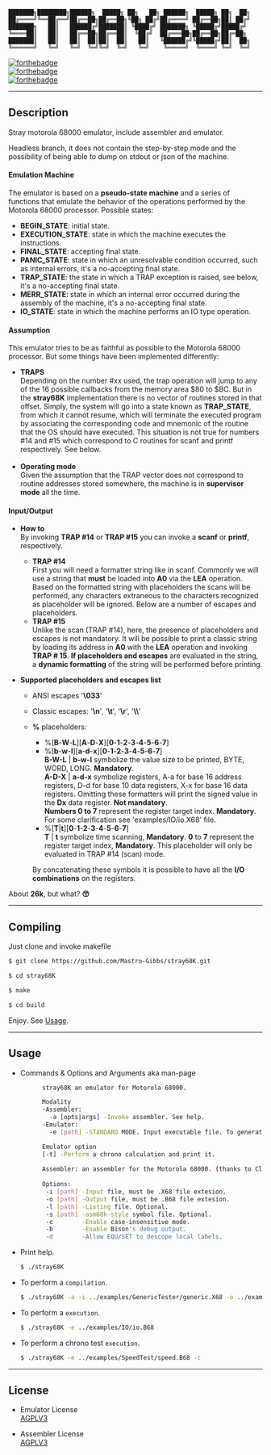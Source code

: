 
	███████╗████████╗██████╗  █████╗ ██╗   ██╗ ██████╗  █████╗ ██╗  ██╗
	██╔════╝╚══██╔══╝██╔══██╗██╔══██╗╚██╗ ██╔╝██╔════╝ ██╔══██╗██║ ██╔╝
	███████╗   ██║   ██████╔╝███████║ ╚████╔╝ ███████╗ ╚█████╔╝█████╔╝ 
	╚════██║   ██║   ██╔══██╗██╔══██║  ╚██╔╝  ██╔═══██╗██╔══██╗██╔═██╗ 
	███████║   ██║   ██║  ██║██║  ██║   ██║   ╚██████╔╝╚█████╔╝██║  ██╗
	╚══════╝   ╚═╝   ╚═╝  ╚═╝╚═╝  ╚═╝   ╚═╝    ╚═════╝  ╚════╝ ╚═╝  ╚═╝

[![forthebadge](https://img.shields.io/badge/BASED-gray?style=for-the-badge&logo=c&labelColor=546CAF)]()  
[![forthebadge](https://img.shields.io/badge/Lex-BASED-gray?style=for-the-badge&labelColor=10AA10&logoColor=darkgray)]()  
[![forthebadge](https://img.shields.io/badge/Yacc-BASED-gray?style=for-the-badge&labelColor=991030&logoColor=darkgray)]()   

---                                                     

## Description
              
Stray motorola 68000 emulator, include assembler and emulator.  

Headless branch, it does not contain the step-by-step mode and the possibility of being able to dump on stdout or json of the machine.

#### Emulation Machine
The emulator is based on a **pseudo-state machine** and a series of functions that emulate the behavior of the operations performed by the Motorola 68000 processor.
Possible states:
  - **BEGIN_STATE**: initial state.
  - **EXECUTION_STATE**: state in which the machine executes the instructions.
  - **FINAL_STATE**: accepting final state.
  - **PANIC_STATE**: state in which an unresolvable condition occurred, such as internal errors, it's a no-accepting final state.
  - **TRAP_STATE**: the state in which a TRAP exception is raised, see below, it's a no-accepting final state.
  - **MERR_STATE**: state in which an internal error occurred during the assembly of the machine, it's a no-accepting final state.
  - **IO_STATE**: state in which the machine performs an IO type operation.

#### Assumption
This emulator tries to be as faithful as possible to the Motorola 68000 processor. But some things have been implemented differently:
- **TRAPS**  
  Depending on the number #xx used, the trap operation will jump to any of the 16 possible callbacks from the memory area \$80 to $BC.
  But in the **stray68K** implementation there is no vector of routines stored in that offset. Simply, the system will go into a state known as **TRAP_STATE**, from which it cannot resume, which will terminate the executed program by associating the corresponding code and mnemonic of the routine that the OS should have executed. This situation is not true for numbers #14 and #15 which correspond to C routines for scanf and printf respectively. See below.    
  <br>
- **Operating mode**  
  Given the assumption that the TRAP vector does not correspond to routine addresses stored somewhere, the machine is in **supervisor mode** all the time.

#### Input/Output
- **How to**  
  By invoking **TRAP #14** or **TRAP #15** you can invoke a **scanf** or **printf**, respectively.
  * **TRAP #14**  
    First you will need a formatter string like in scanf. Commonly we will use a string that **must** be loaded into **A0** via the **LEA** operation. Based on the formatted string with placeholders the scans will be performed, any characters extraneous to the characters recognized as placeholder will be ignored.
    Below are a number of escapes and placeholders.
  * **TRAP #15**  
    Unlike the scan (TRAP #14), here, the presence of placeholders and escapes is not mandatory. It will be possible to print a classic string by loading its address in **A0** with the **LEA** operation and invoking **TRAP # 15**. **If placeholders and escapes** are evaluated in the string, a **dynamic formatting** of the string will be performed before printing.

- **Supported placeholders and escapes list**
    * ANSI escapes '**\033**'
    * Classic escapes: '**\n**', '**\t**', '**\r**', '**\\\\**'
    * **%** placeholders:
      * %[**B**-**W**-**L**][**A**-**D**-**X**][**0**-**1**-**2**-**3**-**4**-**5**-**6**-**7**]
      * %[**b**-**w**-**l**][**a**-**d**-**x**][**0**-**1**-**2**-**3**-**4**-**5**-**6**-**7**]  
        **B-W-L** | **b-w-l** symbolize the value size to be printed, BYTE, WORD, LONG. **Mandatory**.  
        **A-D-X** | **a-d-x** symbolize registers, A-a for base 16 address registers, D-d for base 10 data registers, X-x for base 16 data registers. Omitting these formatters will print the signed value in the **Dx** data register. **Not mandatory**.  
        **Numbers 0 to 7** represent the register target index. **Mandatory**.  
        For some clarification see 'examples/IO/io.X68' file.  
      * %[**T**|**t**][**0**-**1**-**2**-**3**-**4**-**5**-**6**-**7**]  
        **T** | **t** symbolize time scanning, **Mandatory**. **0** to **7** represent the register target index, **Mandatory**. This placeholder will only be evaluated in TRAP #14 (scan) mode.  
  
      By concatenating these symbols it is possible to have all the **I/O combinations** on the registers.

About **26k**, but what? **:kissing_smiling_eyes:**

---

## Compiling

Just clone and invoke makefile   

  ```bash
  $ git clone https://github.com/Mastro-Gibbs/stray68K.git
  ```
  ```bash
  $ cd stray68K
  ```
  ```bash
  $ make
  ```
  ```bash
  $ cd build
  ```

  Enjoy. See [Usage](https://github.com/Mastro-Gibbs/stray68K#usage).

---

## Usage

- Commands & Options and Arguments aka man-page
  ```bash
        stray68K an emulator for Motorola 68000.

        Modality
        -Assembler:
          -a [opts|args] -Invoke assembler. See help.
        -Emulator:
          -e [path] -STANDARD MODE. Input executable file. To generate it use assembler options.

        Emulator option
        [-t] -Perform a chrono calculation and print it.
        
        Assembler: an assembler for the Motorola 68000. (thanks to Clownacy)
        
        Options:
         -i [path] -Input file, must be .X68 file extesion.
         -o [path] -Output file, must be .B68 file extesion.
         -l [path] -Listing file. Optional.
         -s [path] -asm68k-style symbol file. Optional.
         -c        -Enable case-insensitive mode.
         -b        -Enable Bison's debug output.
         -d        -Allow EQU/SET to descope local labels.
  ```


- Print help.
  ```bash
  $ ./stray68K 
  ```
- To perform a ```compilation```.
  ```bash
  $ ./stray68K -a -i ../examples/GenericTester/generic.X68 -o ../examples/GenericTester/generic.B68
  ```
- To perform a ```execution```.
  ```bash
  $ ./stray68K -e ../examples/IO/io.B68
  ```
- To perform a chrono test ```execution```.
  ```bash
  $ ./stray68K -e ../examples/SpeedTest/speed.B68 -t
  ```  

---

## License
- Emulator License  
[AGPLV3](https://github.com/Mastro-Gibbs/stray68K/blob/main/LICENSE)

- Assembler License  
[AGPLV3](https://github.com/Mastro-Gibbs/stray68K/blob/main/src/assembler/LICENCE.txt)

